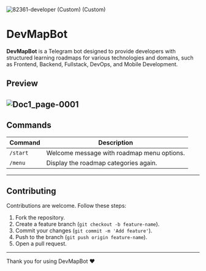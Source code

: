
![82361-developer (Custom) (Custom)](https://github.com/user-attachments/assets/6a68a317-050a-4f1b-bcc4-c6ea522fd045)

# DevMapBot

**DevMapBot** is a Telegram bot designed to provide developers with structured learning roadmaps for various technologies and domains, such as Frontend, Backend, Fullstack, DevOps, and Mobile Development.

## Preview
![Doc1_page-0001](https://github.com/user-attachments/assets/4276c063-e149-49d7-9184-1a2888931acf)
---
## Commands

| Command       | Description                                      |
|---------------|--------------------------------------------------|
| `/start`      | Welcome message with roadmap menu options.      |
| `/menu`       | Display the roadmap categories again.           |
---

## Contributing

Contributions are welcome. Follow these steps:

1. Fork the repository.
2. Create a feature branch (`git checkout -b feature-name`).
3. Commit your changes (`git commit -m 'Add feature'`).
4. Push to the branch (`git push origin feature-name`).
5. Open a pull request.
---

Thank you for using DevMapBot ❤
